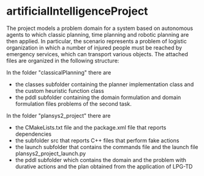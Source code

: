 # artificialIntelligenceProject

The project models a problem domain for a system based on autonomous agents to which classic planning, time planning and robotic planning are then applied. In particular, the scenario represents a problem of logistic organization in which a number of injured people must be reached by emergency services, which can transport various objects.
The attached files are organized in the following structure:

In the folder "classicalPlanning" there are 
- the classes subfolder containing the planner implementation class and the custom heuristic function class
- the pddl subfolder containing the domain formulation and domain formulation files problems of the second task.

In the folder "plansys2_project" there are
- the CMakeLists.txt file and the package.xml file that reports dependencies
- the subfolder src that reports C++ files that perform fake actions
- the launch subfolder that contains the commands file and the launch file plansys2_project_launch.py
- the pddl subfolder which contains the domain and the problem with durative actions and the plan obtained from the application of LPG-TD

